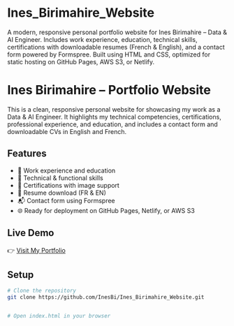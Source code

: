 # Ines_Birimahire_Website
A modern, responsive personal portfolio website for Ines Birimahire – Data &amp; AI Engineer. Includes work experience, education, technical skills, certifications with downloadable resumes (French &amp; English), and a contact form powered by Formspree. Built using HTML and CSS, optimized for static hosting on GitHub Pages, AWS S3, or Netlify.

# Ines Birimahire – Portfolio Website

This is a clean, responsive personal website for showcasing my work as a Data & AI Engineer. It highlights my technical competencies, certifications, professional experience, and education, and includes a contact form and downloadable CVs in English and French.

## Features

- 💼 Work experience and education
- 📜 Technical & functional skills
- 🏅 Certifications with image support
- 📄 Resume download (FR & EN)
- 📬 Contact form using Formspree
- 🌐 Ready for deployment on GitHub Pages, Netlify, or AWS S3

## Live Demo

👉 [Visit My Portfolio](https://inesbirimahire.com)

## Setup

```bash
# Clone the repository
git clone https://github.com/InesBi/Ines_Birimahire_Website.git


# Open index.html in your browser
